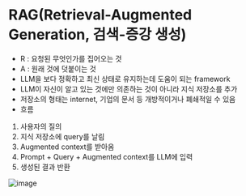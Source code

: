 # RAG(Retrieval-Augmented Generation, 검색-증강 생성)
- R : 요청된 무엇인가를 집어오는 것
- A : 원래 것에 덧붙이는 것
- LLM을 보다 정확하고 최신 상태로 유지하는데 도움이 되는 framework
- LLM이 자신이 알고 있는 것에만 의존하는 것이 아니라 지식 저장소를 추가
- 저장소의 형태는 internet, 기업의 문서 등 개방적이거나 폐쇄적일 수 있음
- 흐름
1. 사용자의 질의
2. 지식 저장소에 query를 날림
3. Augmented context를 받아옴
4. Prompt + Query + Augmented context를 LLM에 입력
5. 생성된 결과 반환

![image](https://github.com/user-attachments/assets/35b27780-905f-4e94-a8c5-3540b3434357)
